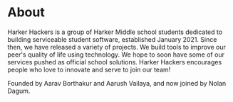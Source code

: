 # About
Harker Hackers is a group of Harker Middle school students dedicated to building serviceable student software, established January 2021. Since then, we have released a variety of projects. We build tools to improve our peer's quality of life using technology. We hope to soon have some of our services pushed as official school solutions. Harker Hackers encourages people who love to innovate and serve to join our team!

Founded by Aarav Borthakur and Aarush Vailaya, and now joined by Nolan Dagum.
